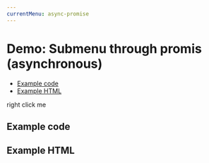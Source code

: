 ```yaml
---
currentMenu: async-promise 
---
```


# Demo: Submenu through promis (asynchronous)

<!-- START doctoc generated TOC please keep comment here to allow auto update -->
<!-- DON'T EDIT THIS SECTION, INSTEAD RE-RUN doctoc TO UPDATE -->


- [Example code](#example-code)
- [Example HTML](#example-html)

<!-- END doctoc generated TOC please keep comment here to allow auto update -->

<span class="context-menu-one btn btn-neutral">right click me</span>

## Example code

<script type="text/javascript" class="showcase">
    var $ = jQuery;
    $(document).ready(function () {
        'use strict';
        var errorItems = { "errorItem": { name: "Items Load error" },};
        var loadItems = function () {
            var dfd = jQuery.Deferred();
            setTimeout(function () {
                dfd.resolve(subItems);
            }, 2000);
            //setTimeout(function () {
            //    dfd.reject(errorItems);
            //}, 1000);
            return dfd.promise();
        };

        var subItems = {
            "sub1": { name: "Submenu1", icon: "edit" },
            "sub2": { name: "Submenu2", icon: "cut" },
        };

        $.contextMenu({
            selector: '.context-menu-one',
            build: function ($trigger, e) {
                return {
                    callback: function (key, options) {
                        var m = "clicked: " + key;
                        console.log(m);
                    },
                    items: {
                        "edit": { name: "Edit", icon: "edit" },
                        "cut": { name: "Cut", icon: "cut" },
                        "status": {
                            name: "Status",
                            icon: "delete",
                            items: loadItems(),
                        },
                        "normalSub": {
                            name: "Normal Sub",
                            items: {
                                "normalsub1": { name: "normal Sub 1"},
                                "normalsub2": { name: "normal Sub 2"},
                                "normalsub3": { name: "normal Sub 3" },
                            }
                        }
                    }
                };
            }
        });

        //normal promise usage example
        var completedPromise = function (status) {
            console.log("completed promise:", status);
        };

        var failPromise = function (status) {
            console.log("fail promise:", status);
        };

        var notifyPromise = function (status) {
            console.log("notify promise:", status);
        };

        $.loadItemsAsync = function() {
            console.log("loadItemsAsync");
            var promise = loadItems();
            $.when(promise).then(completedPromise, failPromise, notifyPromise);
        };

    });
</script>

## Example HTML
<div style="display:none;" class="showcase" data-showcase-import=".context-menu-one"></div>
